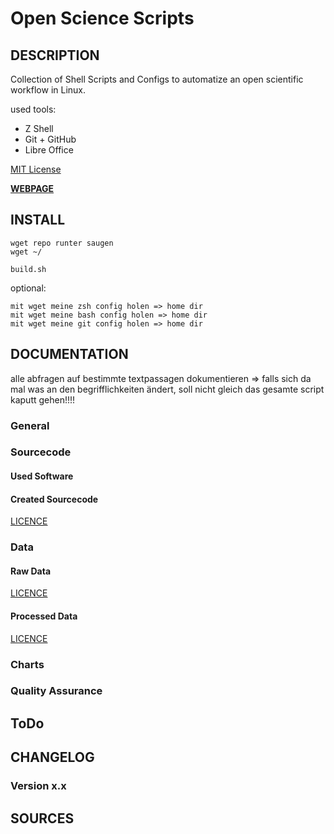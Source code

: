 Open Science Scripts
==============================

## DESCRIPTION
Collection of Shell Scripts and Configs to automatize an open scientific workflow in Linux. 

used tools:
- Z Shell
- Git + GitHub
- Libre Office


[MIT License](LICENCEURL)

**[WEBPAGE](WEBPAGEURL)**

## INSTALL

```shell
wget repo runter saugen
wget ~/
```

```shell
build.sh
```


optional: 
```shell
mit wget meine zsh config holen => home dir
mit wget meine bash config holen => home dir
mit wget meine git config holen => home dir
```

## DOCUMENTATION

alle abfragen auf bestimmte textpassagen dokumentieren => falls sich da mal was an den begrifflichkeiten ändert, soll nicht gleich das gesamte script kaputt gehen!!!!

### General

### Sourcecode
#### Used Software

#### Created Sourcecode
[LICENCE](LICENCEURL)

### Data
#### Raw Data
[LICENCE](LICENCEURL)

#### Processed Data
[LICENCE](LICENCEURL)

### Charts

### Quality Assurance

## ToDo

## CHANGELOG
### Version x.x


## SOURCES

